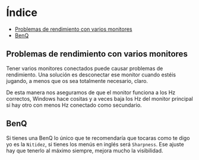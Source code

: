 # Índice

- [Problemas de rendimiento con varios monitores](#Problemas-de-rendimiento-con-varios-monitores)
- [BenQ](#BenQ)

## Problemas de rendimiento con varios monitores

Tener varios monitores conectados puede causar problemas de rendimiento. Una solución es desconectar ese monitor cuando estéis jugando, a menos que os sea totalmente necesario, claro.

De esta manera nos aseguramos de que el monitor funciona a los Hz correctos, Windows hace cositas y a veces baja los Hz del monitor principal si hay otro con menos Hz conectado como secundario.

## BenQ

Si tienes una BenQ lo único que te recomendaría que tocaras como te digo yo es la `Nitidez`, si tienes los menús en inglés será `Sharpness`. Ese ajuste hay que tenerlo al máximo siempre, mejora mucho la visibilidad.
